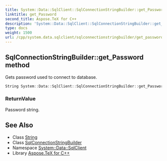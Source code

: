 ```yaml
---
title: System::Data::SqlClient::SqlConnectionStringBuilder::get_Password method
linktitle: get_Password
second_title: Aspose.TeX for C++
description: 'System::Data::SqlClient::SqlConnectionStringBuilder::get_Password method. Gets password used to connect to database in C++.'
type: docs
weight: 1500
url: /cpp/system.data.sqlclient/sqlconnectionstringbuilder/get_password/
---
```

## SqlConnectionStringBuilder::get_Password method


Gets password used to connect to database.

```cpp
String System::Data::SqlClient::SqlConnectionStringBuilder::get_Password() const
```


### ReturnValue

Password string.

## See Also

* Class [String](../../../system/string/)
* Class [SqlConnectionStringBuilder](../)
* Namespace [System::Data::SqlClient](../../)
* Library [Aspose.TeX for C++](../../../)
